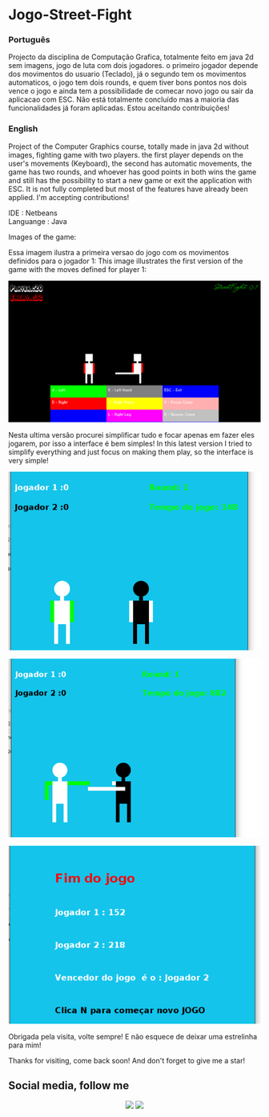 # Jogo-Street-Fight

### Português

Projecto da disciplina de Computação Grafica, totalmente feito em java 2d sem imagens, jogo de luta com dois jogadores.
o primeiro jogador depende dos movimentos do usuario (Teclado), já o segundo tem os movimentos automaticos, o jogo tem dois rounds, e quem tiver bons pontos nos dois vence o jogo e ainda tem a possibilidade de comecar novo jogo ou sair da aplicacao com ESC.
Não está totalmente concluído mas a maioria das funcionalidades já foram aplicadas.
Estou aceitando contribuições!

### English

Project of the Computer Graphics course, totally made in java 2d without images, fighting game with two players.
the first player depends on the user's movements (Keyboard), the second has automatic movements, the game has two rounds, and whoever has good points in both wins the game and still has the possibility to start a new game or exit the application with ESC. It is not fully completed but most of the features have already been applied.
I'm accepting contributions!

IDE  : Netbeans <br>
Languange : Java

Images of the game:

Essa imagem ilustra a primeira versao do jogo com os movimentos definidos para o jogador 1:
This image illustrates the first version of the game with the moves defined for player 1:

![Default imagem](./imagem1.png)

Nesta ultima versão procurei simplificar tudo e focar apenas em fazer eles jogarem, por isso a interface é bem simples!
In this latest version I tried to simplify everything and just focus on making them play, so the interface is very simple!

![Primeira imagem](./print1.png)

![Segunda imagem](./print2.png)

![Terceira imagem](./print3.png)

Obrigada pela visita, volte sempre! E não esquece de deixar uma estrelinha para mim!

Thanks for visiting, come back soon! And don't forget to give me a star!

## Social media, follow me
<div align="center"> 
  <a href = "mailto:saradavidtuma07@gmail.com"><img src="https://img.shields.io/badge/-Gmail-%23333?style=for-the-badge&logo=gmail&logoColor=white" target="_blank"></a>
  <a href="https://www.linkedin.com/in/sara-david-tuma-9186911ba" target="_blank"><img src="https://img.shields.io/badge/-LinkedIn-%230077B5?style=for-the-badge&logo=linkedin&logoColor=white" target="_blank"></a> 
